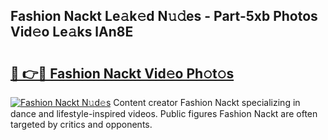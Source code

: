 ## Fashion Nackt Le𝚊k𝚎d N𝚞𝚍es - Part-5xb Photos Vid𝚎o Le𝚊ks lAn8E

# <h2><a href="http://fb450dr.evod.top/?m=Fashion+Nackt">🔗 👉🔴 Fashion Nackt Vid𝚎o Ph𝚘t𝚘s</a></h2>

[![Fashion Nackt N𝚞d𝚎s](https://i.imgur.com/8V9OHl7.gif)](http://fb450dr.evod.top/?m=Fashion+Nackt)
Content creator Fashion Nackt specializing in dance and lifestyle-inspired videos. Public figures Fashion Nackt are often targeted by critics and opponents. 
